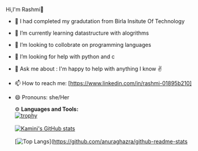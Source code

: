 Hi,I'm Rashmi👋
- 🔭 I had completed my gradutation from Birla Insitute Of Technology
- 🌱 I’m currently learning datastructure with alogrithms
- 👯 I’m looking to collobrate on programming languages
- 🤔 I’m looking for help with python and c
- 💬 Ask me about : I'm happy to help with anything I know ✌️
- 📫 How to reach me: [https://www.linkedin.com/in/rashmi-01895b210] 
- 😄 Pronouns: she/Her
   
  ⚙️ <b>Languages and Tools:</b>
  <br>
  [![trophy](https://github-profile-trophy.vercel.app/?username=Rashmi&theme=onedark)](https://github.com/ryo-ma/github-profile-trophy)
  <br>
  <br>
  [![Kamini's GitHub stats](https://github-readme-stats.vercel.app/api?username=Rashmi)](https://github.com/anuraghazra/github-readme-stats)
  <br>
  <br>
  [![Top Langs](https://github-readme-stats.vercel.app/api/top-langs/?username=Rashmi5&layout=compact)](https://github.com/anuraghazra/github-readme-stats
  
 
